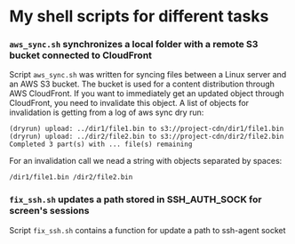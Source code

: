 # My shell scripts for different tasks

### `aws_sync.sh` synchronizes a local folder with a remote S3 bucket connected to CloudFront

Script `aws_sync.sh` was written for syncing files between a Linux server and an AWS S3 bucket.
The bucket is used for a content distribution through AWS CloudFront.
If you want to immediately get an updated object through CloudFront, you need to invalidate this object.
A list of objects for invalidation is getting from a log of aws sync dry run:
```
(dryrun) upload: ../dir1/file1.bin to s3://project-cdn/dir1/file1.bin
(dryrun) upload: ../dir2/file2.bin to s3://project-cdn/dir2/file2.bin
Completed 3 part(s) with ... file(s) remaining
```
For an invalidation call we nead a string with objects separated by spaces:
```
/dir1/file1.bin /dir2/file2.bin
```

### `fix_ssh.sh` updates a path stored in SSH_AUTH_SOCK for screen's sessions

Script `fix_ssh.sh` contains a function for update a path to ssh-agent socket
